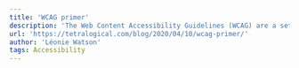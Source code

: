 ```yaml
---
title: 'WCAG primer'
description: 'The Web Content Accessibility Guidelines (WCAG) are a set of recommendations for making websites and apps accessible to people with disabilities. This article explains WCAG and how to use them.'
url: 'https://tetralogical.com/blog/2020/04/10/wcag-primer/'
author: 'Léonie Watson'
tags: Accessibility
---
```

